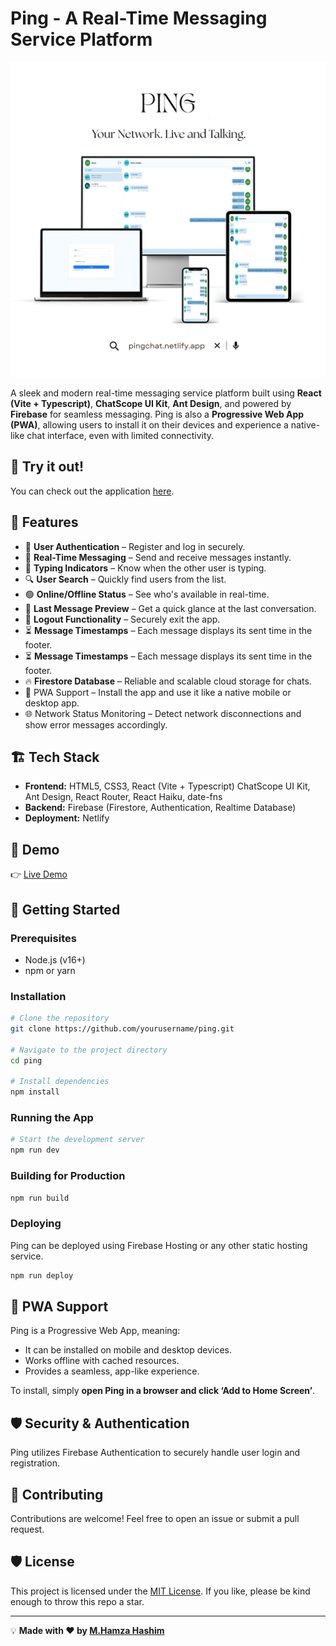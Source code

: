 # Ping - A Real-Time Messaging Service Platform



![Ping Chat App](https://github.com/m-hamza-hashim/ping-chat-app/blob/main/src/assets/images/banner.png)  


A sleek and modern real-time messaging service platform built using **React (Vite + Typescript)**, **ChatScope UI Kit**, **Ant Design**, and powered by **Firebase** for seamless messaging. 
Ping is also a **Progressive Web App (PWA)**, allowing users to install it on their devices and experience a native-like chat interface, even with limited connectivity.

## 💬 Try it out!

You can check out the application [here](https://pingchat.netlify.app). 

## 🚀 Features

- 🔐 **User Authentication** – Register and log in securely.
- 💬 **Real-Time Messaging** – Send and receive messages instantly.
- 📝 **Typing Indicators** – Know when the other user is typing.
- 🔍 **User Search** – Quickly find users from the list.
- 🟢 **Online/Offline Status** – See who's available in real-time.
- 📜 **Last Message Preview** – Get a quick glance at the last conversation.
- 🚪 **Logout Functionality** – Securely exit the app.
- ⏳ **Message Timestamps** – Each message displays its sent time in the footer.
- ⏳ **Message Timestamps** – Each message displays its sent time in the footer.
- 🔥 **Firestore Database** – Reliable and scalable cloud storage for chats.
- 🚀 PWA Support – Install the app and use it like a native mobile or desktop app.
- 🌐 Network Status Monitoring – Detect network disconnections and show error messages accordingly.



## 🏗️ Tech Stack

- **Frontend:** HTML5, CSS3, React (Vite + Typescript) ChatScope UI Kit, Ant Design, React Router, React Haiku, date-fns
- **Backend:** Firebase (Firestore, Authentication, Realtime Database)
- **Deployment:** Netlify

## 🎥 Demo

👉 [Live Demo](https://drive.google.com/file/d/1NL_If69DgwxK9OyD5QYvH_bXvM5uzFUm/view?usp=sharing)

## 🚀 Getting Started

### Prerequisites

- Node.js (v16+)
- npm or yarn

### Installation

```sh
# Clone the repository
git clone https://github.com/yourusername/ping.git

# Navigate to the project directory
cd ping

# Install dependencies
npm install
```

### Running the App

```sh
# Start the development server
npm run dev
```

### Building for Production

```sh
npm run build
```

### Deploying

Ping can be deployed using Firebase Hosting or any other static hosting service.

```sh
npm run deploy
```

## 📱 PWA Support

Ping is a Progressive Web App, meaning:

- It can be installed on mobile and desktop devices.
- Works offline with cached resources.
- Provides a seamless, app-like experience.

To install, simply **open Ping in a browser and click ‘Add to Home Screen’**.

## 🛡️ Security & Authentication

Ping utilizes Firebase Authentication to securely handle user login and registration. 

## 🤝 Contributing

Contributions are welcome! Feel free to open an issue or submit a pull request.

## 🛡️ License

This project is licensed under the [MIT License](LICENSE).
If you like, please be kind enough to throw this repo a star.

---

💡 **Made with ❤️ by [M.Hamza Hashim](https://github.com/m-hamza-hashim)**
